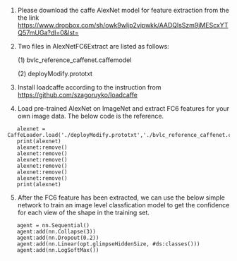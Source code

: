 1. Please download the caffe AlexNet model for feature extraction from the the link https://www.dropbox.com/sh/owk9wljp2vipwkk/AADQlsSzm9jMEScxYTQ57mUGa?dl=0&lst=

2. Two files in AlexNetFC6Extract are listed as follows:

    (1) bvlc_reference_caffenet.caffemodel
    
    (2) deployModify.prototxt
    
3. Install loadcaffe according to the instruction from https://github.com/szagoruyko/loadcaffe  

4. Load pre-trained AlexNet on ImageNet and extract FC6 features for your own image data. The below code is the reference.
 ```
    alexnet = CaffeLoader.load('./deployModify.prototxt','./bvlc_reference_caffenet.caffemodel')
    print(alexnet)
    alexnet:remove()
    alexnet:remove()
    alexnet:remove()
    alexnet:remove()
    alexnet:remove()
    alexnet:remove()
    print(alexnet)
 ```
5. After the FC6 feature has been extracted, we can use the below simple network to train an image level classfication model to get the confidence for each view of the shape in the training set.

```
   agent = nn.Sequential()
   agent:add(nn.Collapse(3))
   agent:add(nn.Dropout(0.2))
   agent:add(nn.Linear(opt.glimpseHiddenSize, #ds:classes()))
   agent:add(nn.LogSoftMax())
```

